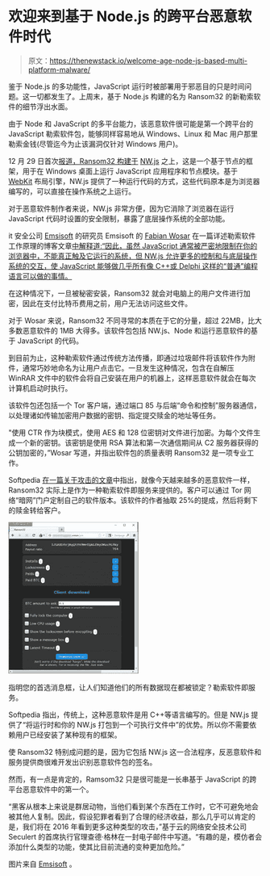 # 欢迎来到基于 Node.js 的跨平台恶意软件时代

> 原文：<https://thenewstack.io/welcome-age-node-js-based-multi-platform-malware/>

鉴于 Node.js 的多功能性，JavaScript 运行时被部署用于邪恶目的只是时间问题。这一切都发生了。上周末，基于 Node.js 构建的名为 Ransom32 的新勒索软件的细节浮出水面。

由于 Node 和 JavaScript 的多平台能力，该恶意软件很可能是第一个跨平台的 JavaScript 勒索软件包，能够同样容易地从 Windows、Linux 和 Mac 用户那里勒索金钱(尽管迄今为止该漏洞仅针对 Windows 用户)。

12 月 29 日首次[报道，Ransom32 构建于](http://securityaffairs.co/wordpress/43250/cyber-crime/ransom32-crypto-ransomware.html) [NW.js](http://nwjs.io/) 之上，这是一个基于节点的框架，用于在 Windows 桌面上运行 JavaScript 应用程序和节点模块。基于 [WebKit](https://webkit.org/) 布局引擎，NW.js 提供了一种运行代码的方式，这些代码原本是为浏览器编写的，可以直接在操作系统之上运行。

对于恶意软件制作者来说，NW.js 非常方便，因为它消除了浏览器在运行 JavaScript 代码时设置的安全限制，暴露了底层操作系统的全部功能。

it 安全公司 [Emsisoft](https://www.emsisoft.com/en/) 的研究员 Emsisoft 的 [Fabian Wosar](https://twitter.com/fwosar?lang=en) 在一篇详述勒索软件工作原理的博客文章[中解释道:“因此，虽然 JavaScript 通常被严密地限制在你的浏览器中，不能真正触及它运行的系统，但 NW.js 允许更多的控制和与底层操作系统的交互，使 JavaScript 能够做几乎所有像 C++或 Delphi 这样的“普通”编程语言可以做的事情。](http://blog.emsisoft.com/2016/01/01/meet-ransom32-the-first-javascript-ransomware/)

在这种情况下，一旦被秘密安装，Ransom32 就会对电脑上的用户文件进行加密，因此在支付比特币费用之前，用户无法访问这些文件。

对于 Wosar 来说，Ransom32 不同寻常的本质在于它的分量，超过 22MB，比大多数恶意软件的 1MB 大得多。该软件包包括 NW.js、Node 和运行恶意软件的基于 JavaScript 的代码。

到目前为止，这种勒索软件通过传统方法传播，即通过垃圾邮件将该软件作为附件，通常巧妙地命名为让用户点击它。一旦发生这种情况，包含在自解压 WinRAR 文件中的软件会将自己安装在用户的机器上，这样恶意软件就会在每次计算机启动时执行。

该软件包还包括一个 Tor 客户端，通过端口 85 与后端“命令和控制”服务器通信，以处理诸如传输加密用户数据的密钥、指定提交赎金的地址等任务。

"使用 CTR 作为块模式，使用 AES 和 128 位密钥对文件进行加密。为每个文件生成一个新的密钥。该密钥是使用 RSA 算法和第一次通信期间从 C2 服务器获得的公钥加密的，”Wosar 写道，并指出软件包的质量表明 Ransom32 是一项专业工作。

Softpedia [在一篇关于攻击的文章](http://news.softpedia.com/news/ransom32-is-a-javascript-based-ransomware-that-uses-node-js-to-infect-users-498342.shtml)中指出，就像今天越来越多的恶意软件一样，Ransom32 实际上是作为一种勒索软件即服务来提供的。客户可以通过 Tor 网络“暗网”门户定制自己的软件版本。该软件的作者抽取 25%的提成，然后将剩下的赎金转给客户。

[![ransom32-is-a-javascript-based-ransomware-that-uses-node-js-to-infect-users-498342-4](img/cf9d01362e46c4c7327f82d7ce9866f8.png)](https://thenewstack.io/wp-content/uploads/2016/01/ransom32-is-a-javascript-based-ransomware-that-uses-node-js-to-infect-users-498342-4.jpg)

指明您的首选消息框，让人们知道他们的所有数据现在都被锁定？勒索软件即服务。

Softpedia 指出，传统上，这种恶意软件是用 C++等语言编写的。但是 NW.js 提供了“将运行时和你的 NW.js 打包到一个可执行文件中”的优势。所以你不需要依赖用户已经安装了某种现有的框架。

使 Ransom32 特别成问题的是，因为它包括 NW.js 这一合法程序，反恶意软件和服务提供商很难开发出识别恶意软件包的签名。

然而，有一点是肯定的，Ramsom32 只是很可能是一长串基于 JavaScript 的跨平台恶意软件中的第一个。

“黑客从根本上来说是群居动物，当他们看到某个东西在工作时，它不可避免地会被其他人复制。因此，假设犯罪者看到了合理的经济收益，那么几乎可以肯定的是，我们将在 2016 年看到更多这种类型的攻击，”基于云的网络安全技术公司 Seculert 的首席执行官理查德·格林在一封电子邮件中写道。“有趣的是，模仿者会添加什么类型的功能，使其比目前流通的变种更加危险。”

图片来自 [Emsisoft](https://www.emsisoft.com/en/) 。

<svg xmlns:xlink="http://www.w3.org/1999/xlink" viewBox="0 0 68 31" version="1.1"><title>Group</title> <desc>Created with Sketch.</desc></svg>